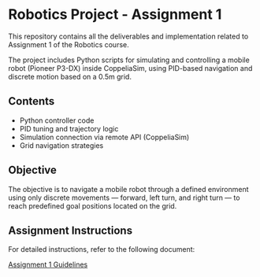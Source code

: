 # Robotics Project - Assignment 1

This repository contains all the deliverables and implementation related to Assignment 1 of the Robotics course.

The project includes Python scripts for simulating and controlling a mobile robot (Pioneer P3-DX) inside CoppeliaSim, using PID-based navigation and discrete motion based on a 0.5m grid.

## Contents

- Python controller code
- PID tuning and trajectory logic
- Simulation connection via remote API (CoppeliaSim)
- Grid navigation strategies

## Objective

The objective is to navigate a mobile robot through a defined environment using only discrete movements — forward, left turn, and right turn — to reach predefined goal positions located on the grid.


## Assignment Instructions

For detailed instructions, refer to the following document:

[Assignment 1 Guidelines](./Proposta_de_trabalho_Robotica_1.pdf)

